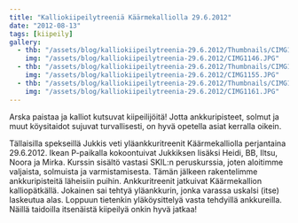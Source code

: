 ```yaml
---
title: "Kalliokiipeilytreeniä Käärmekalliolla 29.6.2012"
date: "2012-08-13"
tags: [kiipeily]
gallery:
  - thb: "/assets/blog/kalliokiipeilytreenia-29.6.2012/Thumbnails/CIMG1146.JPG"
    img: "/assets/blog/kalliokiipeilytreenia-29.6.2012/CIMG1146.JPG"
  - thb: "/assets/blog/kalliokiipeilytreenia-29.6.2012/Thumbnails/CIMG1155.JPG"
    img: "/assets/blog/kalliokiipeilytreenia-29.6.2012/CIMG1155.JPG"
  - thb: "/assets/blog/kalliokiipeilytreenia-29.6.2012/Thumbnails/CIMG1161.JPG"
    img: "/assets/blog/kalliokiipeilytreenia-29.6.2012/CIMG1161.JPG"
---
```


Arska paistaa ja kalliot kutsuvat kiipeilijöitä! Jotta
ankkuripisteet, solmut ja muut köysitaidot sujuvat turvallisesti, on
hyvä opetella asiat kerralla oikein.

Tällaisilla spekseillä Jukkis veti yläankkuritreenit Käärmekalliolla perjantaina
29.6.2012. Ikean P-paikalla kokoontuivat Jukkiksen lisäksi Heidi, BB, Iltsu, Noora ja
Mirka. Kurssin sisältö vastasi SKIL:n peruskurssia, joten aloitimme
valjaista, solmuista ja varmistamisesta. Tämän jälkeen rakentelimme
ankkuripisteitä läheisiin puihin. Ankkuritreenit jatkuivat Käärmekallion
kalliopätkällä. Jokainen sai tehtyä yläankkurin, jonka varassa uskalsi
(itse) laskeutua alas. Loppuun tietenkin
yläköysittelyä vasta tehdyillä ankkureilla. Näillä taidoilla itsenäistä
kiipeilyä onkin hyvä jatkaa!
